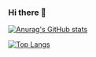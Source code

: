 ### Hi there 👋

[![Anurag's GitHub stats](https://github-readme-stats.vercel.app/api?username=ayoubgm&show_icons=true&theme=dark)](https://github.com/anuraghazra/github-readme-stats)

[![Top Langs](https://github-readme-stats.vercel.app/api/top-langs/?username=ayoubgm&show_icons=true&theme=dark&exclude_repo=github-readme-stats,anuraghazra.github.io)](https://github.com/anuraghazra/github-readme-stats)
